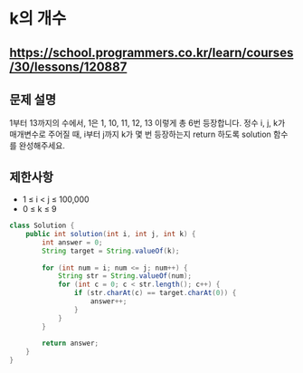 # k의 개수
https://school.programmers.co.kr/learn/courses/30/lessons/120887
---
## 문제 설명
1부터 13까지의 수에서, 1은 1, 10, 11, 12, 13 이렇게 총 6번 등장합니다. 정수 i, j, k가 매개변수로 주어질 때, i부터 j까지 k가 몇 번 등장하는지 return 하도록 solution 함수를 완성해주세요.

## 제한사항
+ 1 ≤ i < j ≤ 100,000
+ 0 ≤ k ≤ 9
```java
class Solution {
    public int solution(int i, int j, int k) {
        int answer = 0;
        String target = String.valueOf(k);
        
        for (int num = i; num <= j; num++) {
            String str = String.valueOf(num);
            for (int c = 0; c < str.length(); c++) {
                if (str.charAt(c) == target.charAt(0)) {
                    answer++;
                }
            }
        }
        
        return answer;
    }
}
```
